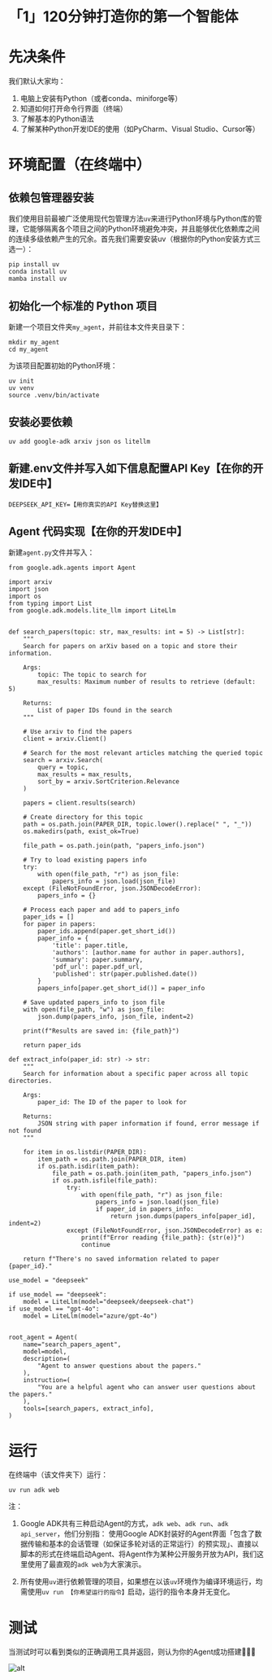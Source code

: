# 「1」120分钟打造你的第一个智能体

# 先决条件
我们默认大家均：
1. 电脑上安装有Python（或者conda、miniforge等）
2. 知道如何打开命令行界面（终端）
3. 了解基本的Python语法
4. 了解某种Python开发IDE的使用（如PyCharm、Visual Studio、Cursor等）

# 环境配置（在终端中）
## 依赖包管理器安装
我们使用目前最被广泛使用现代包管理方法`uv`来进行Python环境与Python库的管理，它能够隔离各个项目之间的Python环境避免冲突，并且能够优化依赖库之间的连续多级依赖产生的冗余。首先我们需要安装uv（根据你的Python安装方式三选一）：
```
pip install uv
conda install uv
mamba install uv
```

## 初始化一个标准的 Python 项目
新建一个项目文件夹`my_agent`，并前往本文件夹目录下：
```
mkdir my_agent
cd my_agent
```
为该项目配置初始的Python环境：
```
uv init
uv venv
source .venv/bin/activate
```
## 安装必要依赖
```
uv add google-adk arxiv json os litellm
```
## 新建.env文件并写入如下信息配置API Key【在你的开发IDE中】
```
DEEPSEEK_API_KEY=【用你真实的API Key替换这里】
```
## Agent 代码实现【在你的开发IDE中】
新建`agent.py`文件并写入：
```
from google.adk.agents import Agent

import arxiv
import json
import os
from typing import List
from google.adk.models.lite_llm import LiteLlm


def search_papers(topic: str, max_results: int = 5) -> List[str]:
    """
    Search for papers on arXiv based on a topic and store their information.
    
    Args:
        topic: The topic to search for
        max_results: Maximum number of results to retrieve (default: 5)
        
    Returns:
        List of paper IDs found in the search
    """
    
    # Use arxiv to find the papers 
    client = arxiv.Client()

    # Search for the most relevant articles matching the queried topic
    search = arxiv.Search(
        query = topic,
        max_results = max_results,
        sort_by = arxiv.SortCriterion.Relevance
    )

    papers = client.results(search)
    
    # Create directory for this topic
    path = os.path.join(PAPER_DIR, topic.lower().replace(" ", "_"))
    os.makedirs(path, exist_ok=True)
    
    file_path = os.path.join(path, "papers_info.json")

    # Try to load existing papers info
    try:
        with open(file_path, "r") as json_file:
            papers_info = json.load(json_file)
    except (FileNotFoundError, json.JSONDecodeError):
        papers_info = {}

    # Process each paper and add to papers_info  
    paper_ids = []
    for paper in papers:
        paper_ids.append(paper.get_short_id())
        paper_info = {
            'title': paper.title,
            'authors': [author.name for author in paper.authors],
            'summary': paper.summary,
            'pdf_url': paper.pdf_url,
            'published': str(paper.published.date())
        }
        papers_info[paper.get_short_id()] = paper_info
    
    # Save updated papers_info to json file
    with open(file_path, "w") as json_file:
        json.dump(papers_info, json_file, indent=2)
    
    print(f"Results are saved in: {file_path}")
    
    return paper_ids

def extract_info(paper_id: str) -> str:
    """
    Search for information about a specific paper across all topic directories.
    
    Args:
        paper_id: The ID of the paper to look for
        
    Returns:
        JSON string with paper information if found, error message if not found
    """
 
    for item in os.listdir(PAPER_DIR):
        item_path = os.path.join(PAPER_DIR, item)
        if os.path.isdir(item_path):
            file_path = os.path.join(item_path, "papers_info.json")
            if os.path.isfile(file_path):
                try:
                    with open(file_path, "r") as json_file:
                        papers_info = json.load(json_file)
                        if paper_id in papers_info:
                            return json.dumps(papers_info[paper_id], indent=2)
                except (FileNotFoundError, json.JSONDecodeError) as e:
                    print(f"Error reading {file_path}: {str(e)}")
                    continue
    
    return f"There's no saved information related to paper {paper_id}."

use_model = "deepseek"

if use_model == "deepseek":
    model = LiteLlm(model="deepseek/deepseek-chat")
if use_model == "gpt-4o":
    model = LiteLlm(model="azure/gpt-4o")


root_agent = Agent(
    name="search_papers_agent",
    model=model,
    description=(
        "Agent to answer questions about the papers."
    ),
    instruction=(
        "You are a helpful agent who can answer user questions about the papers."
    ),
    tools=[search_papers, extract_info],
)
```
# 运行
在终端中（该文件夹下）运行：
```
uv run adk web
```
注：

1. Google ADK共有三种启动Agent的方式，`adk web`、`adk run`、`adk api_server`，他们分别指：
使用Google ADK封装好的Agent界面「包含了数据传输和基本的会话管理（如保证多轮对话的正常运行）的预实现」、直接以脚本的形式在终端启动Agent、将Agent作为某种公开服务开放为API，我们这里使用了最直观的`adk web`为大家演示。

2. 所有使用`uv`进行依赖管理的项目，如果想在以该`uv`环境作为编译环境运行，均需使用`uv run 【你希望运行的指令】`启动，运行的指令本身并无变化。

# 测试
当测试时可以看到类似的正确调用工具并返回，则认为你的Agent成功搭建🎉🎉🎉

![alt](https://bohrium.oss-cn-zhangjiakou.aliyuncs.com/article/24161/f4790cbbe01a4b56be0b23b047c0ef4a/5b30c5ec-740d-4170-88bb-6d78e417d4fa.png)
